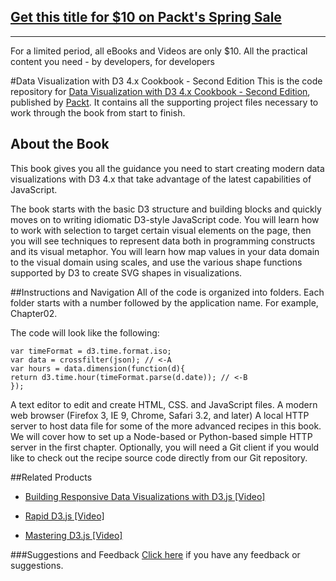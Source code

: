 ## [Get this title for $10 on Packt's Spring Sale](https://www.packt.com/B05530?utm_source=github&utm_medium=packt-github-repo&utm_campaign=spring_10_dollar_2022)
-----
For a limited period, all eBooks and Videos are only $10. All the practical content you need \- by developers, for developers

#Data Visualization with D3 4.x Cookbook - Second Edition
This is the code repository for [Data Visualization with D3 4.x Cookbook - Second Edition](https://www.packtpub.com/web-development/data-visualization-d3-4x-cookbook-second-edition?utm_source=github&utm_medium=repository&utm_campaign=9781786468253), published by [Packt](https://www.packtpub.com/?utm_source=github). It contains all the supporting project files necessary to work through the book from start to finish.
## About the Book
This book gives you all the guidance you need to start creating modern data visualizations with D3 4.x that take advantage of the latest capabilities of JavaScript.

The book starts with the basic D3 structure and building blocks and quickly moves on to writing idiomatic D3-style JavaScript code. You will learn how to work with selection to target certain visual elements on the page, then you will see techniques to represent data both in programming constructs and its visual metaphor. You will learn how map values in your data domain to the visual domain using scales, and use the various shape functions supported by D3 to create SVG shapes in visualizations.


##Instructions and Navigation
All of the code is organized into folders. Each folder starts with a number followed by the application name. For example, Chapter02.



The code will look like the following:
```
var timeFormat = d3.time.format.iso;
var data = crossfilter(json); // <-A
var hours = data.dimension(function(d){
return d3.time.hour(timeFormat.parse(d.date)); // <-B
});
```

A text editor to edit and create HTML, CSS. and JavaScript files. 
A modern web browser (Firefox 3, IE 9, Chrome, Safari 3.2, and later) 
A local HTTP server to host data file for some of the more advanced recipes in this book.
We will cover how to set up a Node-based or Python-based simple HTTP server in the first chapter.
Optionally, you will need a Git client if you would like to check out the recipe source code directly from our Git repository.

##Related Products
* [Building Responsive Data Visualizations with D3.js [Video]](https://www.packtpub.com/web-development/building-responsive-data-visualizations-d3js-video?utm_source=github&utm_medium=repository&utm_campaign=9781784394509)

* [Rapid D3.js [Video]](https://www.packtpub.com/web-development/rapid-d3js-video?utm_source=github&utm_medium=repository&utm_campaign=9781783554416)

* [Mastering D3.js [Video]](https://www.packtpub.com/web-development/mastering-d3js-video?utm_source=github&utm_medium=repository&utm_campaign=9781783985784)

###Suggestions and Feedback
[Click here](https://docs.google.com/forms/d/e/1FAIpQLSe5qwunkGf6PUvzPirPDtuy1Du5Rlzew23UBp2S-P3wB-GcwQ/viewform) if you have any feedback or suggestions.
